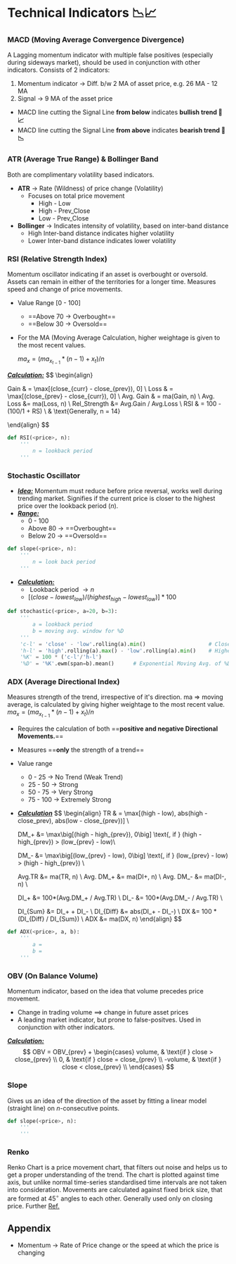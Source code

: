 # Technical Indicators  📉📈

### MACD (Moving Average Convergence Divergence)

A Lagging momentum indicator with multiple false positives (especially during sideways market), should be used in conjunction with other indicators. 
Consists of 2 indicators:

1. Momentum indicator $\rightarrow$ Diff. b/w 2 MA of asset price, e.g. 26 MA - 12 MA
2. Signal $\rightarrow$ 9 MA  of the asset price

- MACD line cutting the Signal Line **from below** indicates **bullish trend 🐂 📈**
- MACD line cutting the Signal Line **from above** indicates **bearish trend 🐻 📉**

### ATR (Average True Range) & Bollinger Band

Both are complimentary volatility based indicators.

- **ATR**  $\rightarrow$ Rate (Wildness) of price change (Volatility)
  - Focuses on total price movement
    - High - Low
    - High - Prev_Close
    - Low - Prev_Close
- **Bollinger** $\rightarrow$ Indicates intensity of volatility, based on inter-band distance
  - High Inter-band distance indicates higher volatility
  - Lower Inter-band distance indicates lower volatility

### RSI (Relative Strength Index)

Momentum oscillator indicating if an asset is overbought or oversold. Assets can remain in either of the territories for a longer time. Measures speed and change of price movements.

- Value Range [0 - 100]

  - ==Above 70 $\rightarrow$ Overbought==
  - ==Below 30 $\rightarrow$ Oversold==

- For the MA (Moving Average Calculation, higher weightage is given to the most recent values.

  $ma_x = (ma_{x_{t - 1}} * (n - 1) + x_t) / n$

**<u>*Calculation:*</u>**
$$
\begin{align}

Gain  & = \max[(close_{curr} - close_{prev}), 0] \\
Loss & = \max[(close_{prev} - close_{curr}), 0] \\
Avg. Gain & = ma(Gain, n) \\
Avg. Loss  &= ma(Loss, n) \\
Rel_Strength  &= Avg.Gain / Avg.Loss \\
RSI & = 100 - (100/1 + RS) \\ & \text{Generally, n = 14}

\end{align}
$$

```python
def RSI(<price>, n):
    '''
    	n = lookback period
    '''
```

### Stochastic Oscillator

- <u>***Idea:***</u> Momentum must reduce before price reversal, works well during trending market.
  Signifies if the current price is closer to the highest price over the lookback period ($n$).
- **<u>*Range:*</u>** 
  - 0 - 100
  - Above 80 $\rightarrow$ ==Overbought==
  - Below 20 $\rightarrow$ ==Oversold==

```python
def slope(<price>, n):
    '''
    	n = look back period    
    '''
```

- **<u>*Calculation:*</u>**
  - ​	Lookback period $\rightarrow n$
  - $\big[ (close - lowest_{low})/ (highest_{high} - lowest_{low}) \big]* 100$

```python
def stochastic(<price>, a=20, b=3):
    '''
    	a = lookback period
    	b = moving avg. window for %D
    '''
    'c-l' = 'close' - 'low'.rolling(a).min()					# Close - Lowest_Low
    'h-l' = 'high'.rolling(a).max() - 'low'.rolling(a).min()	# Highest_High - Lowest_low
    '%K' = 100 * ('c-l'/'h-l')
    '%D' = '%K'.ewm(span=b).mean() 		# Exponential Moving Avg. of %D
```

### ADX (Average Directional Index)

Measures strength of the trend, irrespective of it's direction. 
ma ⇒ moving average, is calculated by giving higher weightage to the most recent value.
$ma_x = (ma_{x_{t - 1}} * (n - 1) + x_t) / n$

- Requires the calculation of both ==**positive and negative Directional Movements.**==

- Measures ==**only** the strength of a trend==

- Value range

  - 0 - 25 $\rightarrow$ No Trend (Weak Trend)
  - 25 - 50 $\rightarrow$ Strong
  - 50 - 75 $\rightarrow$ Very Strong
  - 75 - 100 $\rightarrow$ Extremely Strong

- **<u>*Calculation*</u>**
  $$
  \begin{align}
  TR & = \max[(high - low), abs(high - close_prev), abs(low - close_{prev})] \\
  
  DM_+ &= \max\big[(high - high_{prev}), 0\big] \text{,  if } (high - high_{prev}) > (low_{prev} - low)\\
  
  DM_- &= \max\big[(low_{prev} - low), 0\big] \text{, if } (low_{prev} - low) > (high - high_{prev}) \\
  
  Avg.TR &= ma(TR, n) \\
  Avg. DM_+ &= ma(DI+, n) \\
  Avg. DM_- &= ma(DI-, n) \\
  
  DI_+ &= 100*(Avg.DM_+ / Avg.TR) \\
  DI_- &= 100*(Avg.DM_- / Avg.TR) \\
  
  DI_{Sum} &= DI_+ + DI_- \\
  DI_{Diff} &= abs(DI_+ - DI_-) \\
  DX &= 100 * (DI_{Diff} / DI_{Sum}) \\
  ADX &= ma(DX, n)
  \end{align}
  $$

```python
def ADX(<price>, a, b):
    '''
    	a = 
    	b = 
    '''
```

### OBV (On Balance Volume)

Momentum indicator, based on the idea that volume precedes price movement.

- Change in trading volume $\implies$ change in future asset prices
- A leading market indicator, but prone to false-positves. Used in conjunction with other indicators.

**<u>*Calculation:*</u>**
$$
OBV = OBV_{prev} + \begin{cases}
	volume, & \text{if } close > close_{prev} \\
	0,	& \text{if } close = close_{prev} \\
	-volume, & \text{if } close < close_{prev} \\
\end{cases}
$$



### Slope

Gives us an idea of the direction of the asset by fitting a linear model (straight line) on $n$-consecutive points.

```python
def slope(<price>, n):
    '''
    '''
```

### Renko

Renko Chart is a price movement chart, that filters out noise and helps us to get a proper understanding of the trend.
The chart is plotted against time axis, but unlike normal time-series standardised time intervals are not taken into consideration.
Movements are calculated against fixed brick size, that are formed at $45^{\circ}$ angles to each other. Generally used only on closing price.
Further [Ref.](https://towardsdatascience.com/renko-brick-size-optimization-34d64400f60e)

## Appendix

- Momentum $\rightarrow$ Rate of Price change or the speed at which the price is changing
